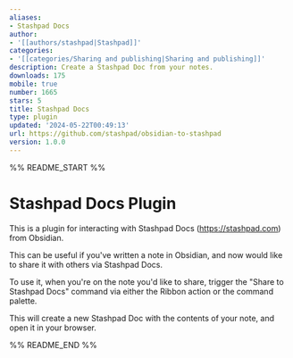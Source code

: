 ```yaml
---
aliases:
- Stashpad Docs
author:
- '[[authors/stashpad|Stashpad]]'
categories:
- '[[categories/Sharing and publishing|Sharing and publishing]]'
description: Create a Stashpad Doc from your notes.
downloads: 175
mobile: true
number: 1665
stars: 5
title: Stashpad Docs
type: plugin
updated: '2024-05-22T00:49:13'
url: https://github.com/stashpad/obsidian-to-stashpad
version: 1.0.0
---
```


%% README_START %%

# Stashpad Docs Plugin

This is a plugin for interacting with Stashpad Docs (https://stashpad.com) from Obsidian.

This can be useful if you've written a note in Obsidian, and now would like to share it with others via Stashpad Docs.

To use it, when you're on the note you'd like to share, trigger the "Share to Stashpad Docs" command via either the Ribbon action or the command palette.

This will create a new Stashpad Doc with the contents of your note, and open it in your browser.



%% README_END %%